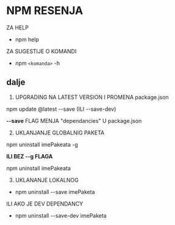 # NPM RESENJA

ZA HELP

- npm help

ZA SUGESTIJE O KOMANDI

- npm `<komanda>` -h

## dalje

1. UPGRADING NA LATEST VERSION I PROMENA package.json

npm update @latest --save (ILI --save-dev)

**--save** FLAG MENJA "dependancies" U package.json

2. UKLANJANJE GLOBALNIG PAKETA

npm uninstall imePakeata -g

**ILI BEZ --g FLAGA**

npm uninstall imePakeata

3. UKLANANJE LOKALNOG

- npm uninstall --save imePaketa

ILI AKO JE DEV DEPENDANCY

- npm uninstall --save-dev imePaketa
